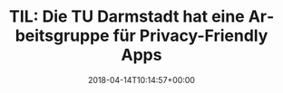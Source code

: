 ---
retweeted: false
source: <a href="https://about.twitter.com/products/tweetdeck" rel="nofollow">TweetDeck</a>
entities:
  hashtags: []
  symbols: []
  user_mentions: []
  urls:
  - url: https://t.co/AE2J1rE12c
    expanded_url: http://bit.ly/2ISwiYA
    display_url: bit.ly/2ISwiYA
    indices:
    - '147'
    - '170'
display_text_range:
- '0'
- '170'
favorite_count: '1'
id_str: '985099078005641216'
truncated: false
retweet_count: '0'
id: '985099078005641216'
possibly_sensitive: false
created_at: Sat Apr 14 10:14:57 +0000 2018
favorited: false
full_text: 'TIL: Die TU Darmstadt hat eine Arbeitsgruppe für Privacy-Friendly Apps
  – da könnten sich einige Forschungsanstalten mal ''ne Scheibe abschneiden:'
lang: de
quote_url: http://bit.ly/2ISwiYA
tags:
- pesos/twitter
date: '2018-04-14T10:14:57+00:00'
src: https://twitter.com/bascht/status/985099078005641216
original_url: https://twitter.com/bascht/status/985099078005641216
type: twitter_tweet
text: 'TIL: Die TU Darmstadt hat eine Arbeitsgruppe für Privacy-Friendly Apps – da
  könnten sich einige Forschungsanstalten mal ''ne Scheibe abschneiden:'
title: 'TIL: Die TU Darmstadt hat eine Arbeitsgruppe für Privacy-Friendly Apps '

---